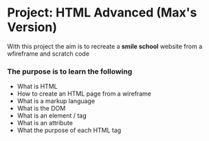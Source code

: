 # Project: HTML Advanced (Max's Version)
With this project the aim is to recreate a **smile school** website from a wfireframe and scratch code
### The purpose is to learn the following
- What is HTML
- How to create an HTML page from a wireframe
- What is a markup language
- What is the DOM
- What is an element / tag
- What is an attribute
- What the purpose of each HTML tag


